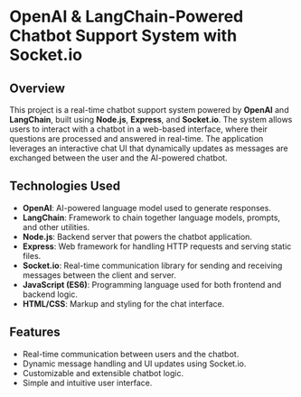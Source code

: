 
# OpenAI & LangChain-Powered Chatbot Support System with Socket.io

## Overview

This project is a real-time chatbot support system powered by **OpenAI** and **LangChain**, built using **Node.js**, **Express**, and **Socket.io**. The system allows users to interact with a chatbot in a web-based interface, where their questions are processed and answered in real-time. The application leverages an interactive chat UI that dynamically updates as messages are exchanged between the user and the AI-powered chatbot.

## Technologies Used

- **OpenAI**: AI-powered language model used to generate responses.
- **LangChain**: Framework to chain together language models, prompts, and other utilities.
- **Node.js**: Backend server that powers the chatbot application.
- **Express**: Web framework for handling HTTP requests and serving static files.
- **Socket.io**: Real-time communication library for sending and receiving messages between the client and server.
- **JavaScript (ES6)**: Programming language used for both frontend and backend logic.
- **HTML/CSS**: Markup and styling for the chat interface.

## Features

- Real-time communication between users and the chatbot.
- Dynamic message handling and UI updates using Socket.io.
- Customizable and extensible chatbot logic.
- Simple and intuitive user interface.

